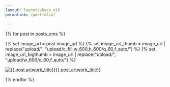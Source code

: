 ```yaml
---
layout: layouts/base.njk
permalink: /portfolio/

---
```


<div class="grid-portfolio">

{% for post in posts_cms %}

{% set image_url = post.image_url %}
{% set image_url_thumb = image_url | replace("upload/", "upload/c_fill,w_600,h_600/q_60,f_auto/") %}
{% set image_url_bigthumb = image_url | replace("upload/", "upload/w_600/q_60,f_auto/") %}

<div class="grid-portfolio-cell {% if post.portfolio_size == "big" %}grid-portfolio-cell-large{% endif %}">
<a class="main-link" href="{{post.url_name}}"><img class="grid-image-cover{% if post.portfolio_size == "big" %}-large{% endif %}" loading="lazy" src="{% if post.portfolio_size == "big" %}{{ image_url_bigthumb }}{% else %}{{ image_url_thumb }}{% endif %}" alt="{{ post.artwork_title}}"><span class="grid-portfolio-link-text-hidden">{{ post.artwork_title}}</span></a>
</div>

{% endfor %}
     
</div>